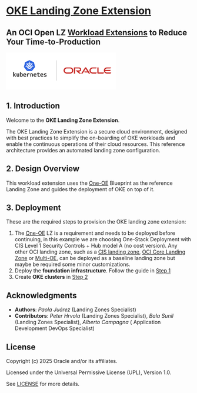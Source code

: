 # **[OKE Landing Zone Extension](#)**   <!-- omit from toc -->
## **An OCI Open LZ [Workload Extensions](#) to Reduce Your Time-to-Production**  <!-- omit from toc -->

 <img src="../../../commons/images/icon_oke.jpg" height="100">

## **1. Introduction**
Welcome to the **OKE Landing Zone Extension**.

The OKE Landing Zone Extension is a secure cloud environment, designed with best practices to simplify the on-boarding of OKE workloads and enable the continuous operations of their cloud resources. This reference architecture provides an automated landing zone configuration.
&nbsp;

## **2. Design Overview**
This workload extension uses the [One-OE](https://github.com/oracle-quickstart/terraform-oci-open-lz/tree/master/blueprints/one-oe) Blueprint as the reference Landing Zone and guides the deployment of OKE on top of it.
&nbsp;

## **3. Deployment**

These are the required steps to provision the OKE landing zone extension:

 1. The [One-OE](https://github.com/oracle-quickstart/terraform-oci-open-lz/tree/master/blueprints/one-oe) LZ is a requirement and needs to be deployed before continuing, in this example we are choosing One-Stack Deployment with CIS Level 1 Security Controls + Hub model A (no cost version). Any other OCI landing zone, such as a [CIS landing zone](https://github.com/oci-landing-zones/oci-cis-landingzone-quickstart), [OCI Core Landing Zone](https://github.com/oci-landing-zones/terraform-oci-core-landingzone) or [Multi-OE](https://github.com/oci-landing-zones/oci-landing-zone-operating-entities/tree/master/blueprints/multi-oe/generic_v1/runtime), can be deployed as a baseline landing zone but maybe be required some minor customizations.
 2. Deploy the **foundation infrastructure**. Follow the guide in [Step 1](1_oke_extension)
 3. Create **OKE clusters** in [Step 2](2_oke/)

## Acknowledgments <!-- omit from toc -->
* **Authors**: *Paola Juárez* (Landing Zones Specialist) 
* **Contributors**: *Peter Hrvola* (Landing Zones Specialist), *Bala Sunil* (Landing Zones Specialist), *Alberto Campagna* ( Application Development DevOps Specialist) 
&nbsp;

## License <!-- omit from toc -->

Copyright (c) 2025 Oracle and/or its affiliates.

Licensed under the Universal Permissive License (UPL), Version 1.0.

See [LICENSE](/LICENSE) for more details.
